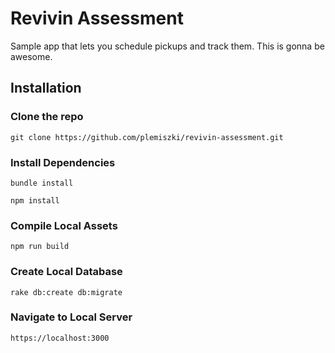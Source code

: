 # Revivin Assessment

Sample app that lets you schedule pickups and track them. This is gonna be awesome.

## Installation

### Clone the repo

`git clone https://github.com/plemiszki/revivin-assessment.git`

### Install Dependencies

`bundle install`

`npm install`

### Compile Local Assets

`npm run build`

### Create Local Database
`rake db:create db:migrate`

### Navigate to Local Server
`https://localhost:3000`
